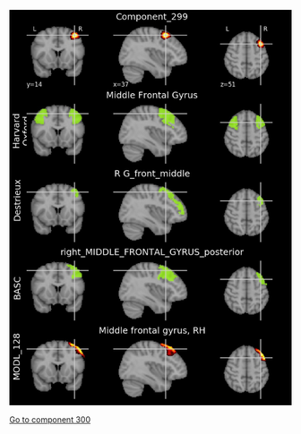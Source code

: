 


![299](preliminary/299.jpg "Component 299")

[Go to component 300](https://parietal-inria.github.io/MODL_atlas/1024/300 "Component 300")
